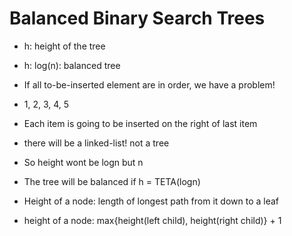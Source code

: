 # Balanced Binary Search Trees

- h: height of the tree
- h: log(n): balanced tree

- If all to-be-inserted element are in order, we have a problem!
- 1, 2, 3, 4, 5
- Each item is going to be inserted on the right of last item
- there will be a linked-list! not a tree
- So height wont be logn but n

- The tree will be balanced if h = TETA(logn)

- Height of a node: length of longest path from it down to a leaf
- height of a node: max{height(left child), height(right child)} + 1
